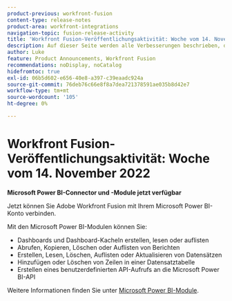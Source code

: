 ```yaml
---
product-previous: workfront-fusion
content-type: release-notes
product-area: workfront-integrations
navigation-topic: fusion-release-activity
title: 'Workfront Fusion-Veröffentlichungsaktivität: Woche vom 14. November 2022'
description: Auf dieser Seite werden alle Verbesserungen beschrieben, die in Adobe Workfront Fusion in der Woche vom 14. November 2022 vorgenommen wurden.
author: Luke
feature: Product Announcements, Workfront Fusion
recommendations: noDisplay, noCatalog
hidefromtoc: true
exl-id: 06b5d602-e656-40e8-a397-c39eaadc924a
source-git-commit: 76deb76c66e8f8a7dea721378591ae035b8d42e7
workflow-type: tm+mt
source-wordcount: '105'
ht-degree: 0%

---
```


# Workfront Fusion-Veröffentlichungsaktivität: Woche vom 14. November 2022

**Microsoft Power BI-Connector und -Module jetzt verfügbar**

Jetzt können Sie Adobe Workfront Fusion mit Ihrem Microsoft Power BI-Konto verbinden.

Mit den Microsoft Power BI-Modulen können Sie:

* Dashboards und Dashboard-Kacheln erstellen, lesen oder auflisten
* Abrufen, Kopieren, Löschen oder Auflisten von Berichten
* Erstellen, Lesen, Löschen, Auflisten oder Aktualisieren von Datensätzen
* Hinzufügen oder Löschen von Zeilen in einer Datensatztabelle
* Erstellen eines benutzerdefinierten API-Aufrufs an die Microsoft Power BI-API

Weitere Informationen finden Sie unter [Microsoft Power BI-Module](../../../workfront-fusion/apps-and-their-modules/powerbi-modules.md).
